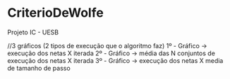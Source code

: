 # CriterioDeWolfe
Projeto IC - UESB



//3 gráficos (2 tipos de execução que o algoritmo faz)
1º - Gráfico -> execução dos netas X iterada
2º - Gráfico -> média das N conjuntos de execução dos netas X iterada
3º - Gráfico -> execução dos netas X media de tamanho de passo
